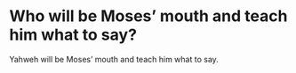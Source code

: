 # Who will be Moses’ mouth and teach him what to say?

Yahweh will be Moses’ mouth and teach him what to say.
